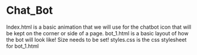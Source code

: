 # Chat_Bot
Index.html is a basic animation that we will use for the chatbot icon that will be kept on the corner or side of a page.
bot_1.html is a basic layout of how the bot will look like! Size needs to be set!
styles.css is the css stylesheet for bot_1.html
